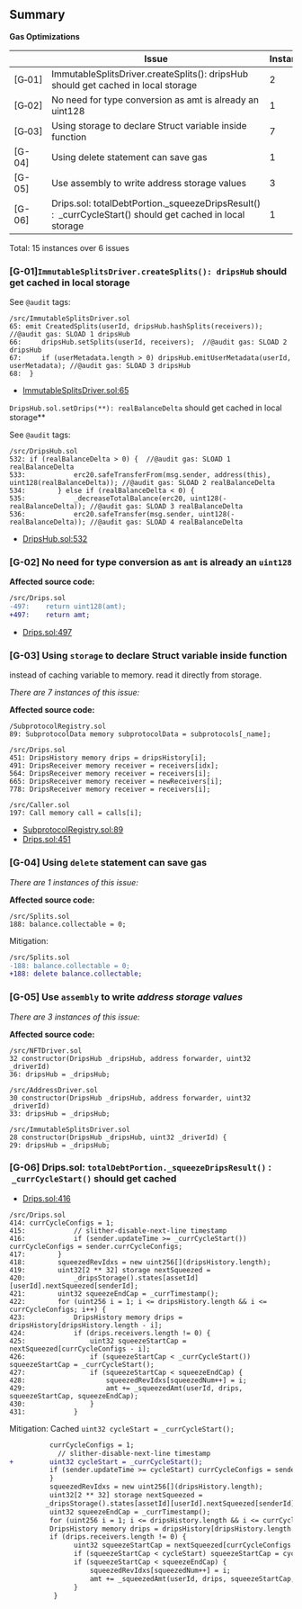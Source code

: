 ## Summary

**Gas Optimizations**

|  | Issue | Instances |
| --- | --- | --- |
| [G‑01] | ImmutableSplitsDriver.createSplits(): dripsHub  should get cached in local storage | 2 |
| [G‑02] | No need for type conversion as amt is already an uint128 | 1 |
| [G‑03] | Using storage to declare Struct variable inside function | 7 |
| [G-04] | Using delete statement can save gas | 1 |
| [G-05] | Use assembly to write address storage values | 3 |
| [G-06] | Drips.sol: totalDebtPortion._squeezeDripsResult() :  _currCycleStart() should get cached in local storage | 1 |

Total: 15 instances over 6 issues

### **[G-01]**`ImmutableSplitsDriver.createSplits(): dripsHub`  should get cached **in local storage**

See `@audit` tags:

```solidity
/src/ImmutableSplitsDriver.sol
65: emit CreatedSplits(userId, dripsHub.hashSplits(receivers)); //@audit gas: SLOAD 1 dripsHub
66:     dripsHub.setSplits(userId, receivers);  //@audit gas: SLOAD 2 dripsHub
67:     if (userMetadata.length > 0) dripsHub.emitUserMetadata(userId, userMetadata); //@audit gas: SLOAD 3 dripsHub
68:  }
```

- [ImmutableSplitsDriver.sol:65](https://github.com/code-423n4/2023-01-drips/blob/main/src/ImmutableSplitsDriver.sol#L65)

`DripsHub.sol.setDrips(**): realBalanceDelta` should get cached in local storage**

See `@audit` tags:

```solidity
/src/DripsHub.sol
532: if (realBalanceDelta > 0) {  //@audit gas: SLOAD 1 realBalanceDelta
533:            erc20.safeTransferFrom(msg.sender, address(this), uint128(realBalanceDelta)); //@audit gas: SLOAD 2 realBalanceDelta
534:        } else if (realBalanceDelta < 0) {
535:            _decreaseTotalBalance(erc20, uint128(-realBalanceDelta)); //@audit gas: SLOAD 3 realBalanceDelta
536:            erc20.safeTransfer(msg.sender, uint128(-realBalanceDelta)); //@audit gas: SLOAD 4 realBalanceDelta

```

- [DripsHub.sol:532](https://github.com/code-423n4/2023-01-drips/blob/main/src/DripsHub.sol#L532)

### **[G-02] No need for type conversion as `amt` is already an `uint128`**

**Affected source code:**

```diff
/src/Drips.sol
-497:    return uint128(amt);
+497:    return amt;

```

- [Drips.sol:497](https://github.com/code-423n4/2023-01-drips/blob/main/src/Drips.sol#L497)

### **[G-03] Using `storage` to declare Struct variable inside function**

instead of caching variable to memory. read it directly from storage.

*There are 7 instances of this issue:*

**Affected source code:**

```solidity
/SubprotocolRegistry.sol
89: SubprotocolData memory subprotocolData = subprotocols[_name]; 

/src/Drips.sol
451: DripsHistory memory drips = dripsHistory[i];
491: DripsReceiver memory receiver = receivers[idx];
564: DripsReceiver memory receiver = receivers[i];
665: DripsReceiver memory receiver = newReceivers[i];
778: DripsReceiver memory receiver = receivers[i];

/src/Caller.sol
197: Call memory call = calls[i];
```

- [SubprotocolRegistry.sol:89](https://github.com/code-423n4/2023-01-canto-identity/blob/main/src/SubprotocolRegistry.sol#L89)
- [Drips.sol:451](https://github.com/code-423n4/2023-01-drips/blob/main/src/Drips.sol#L451)

### **[G-04] Using `delete` statement can save gas**

*There are 1 instances of this issue:*

**Affected source code:**

```solidity
/src/Splits.sol
188: balance.collectable = 0;
```

Mitigation:

```diff
/src/Splits.sol
-188: balance.collectable = 0;
+188: delete balance.collectable;
```

### **[G-05] Use `assembly` to write *address storage values***

*There are 3 instances of this issue:*

**Affected source code:**

```solidity
/src/NFTDriver.sol
32 constructor(DripsHub _dripsHub, address forwarder, uint32 _driverId)
36: dripsHub = _dripsHub;

/src/AddressDriver.sol
30 constructor(DripsHub _dripsHub, address forwarder, uint32 _driverId)  
33: dripsHub = _dripsHub;

/src/ImmutableSplitsDriver.sol
28 constructor(DripsHub _dripsHub, uint32 _driverId) {
29: dripsHub = _dripsHub;
```

### **[G-06]  Drips.sol: `totalDebtPortion._squeezeDripsResult()` :  `_currCycleStart()` should get cached**

- [Drips.sol:416](https://github.com/code-423n4/2023-01-drips/blob/main/src/Drips.sol#L416)

```solidity
/src/Drips.sol
414: currCycleConfigs = 1;
415:            // slither-disable-next-line timestamp
416:            if (sender.updateTime >= _currCycleStart()) currCycleConfigs = sender.currCycleConfigs;
417:        }
418:        squeezedRevIdxs = new uint256[](dripsHistory.length);
419:        uint32[2 ** 32] storage nextSqueezed =
420:            _dripsStorage().states[assetId][userId].nextSqueezed[senderId];
421:        uint32 squeezeEndCap = _currTimestamp();
422:        for (uint256 i = 1; i <= dripsHistory.length && i <= currCycleConfigs; i++) {
423:            DripsHistory memory drips = dripsHistory[dripsHistory.length - i];
424:            if (drips.receivers.length != 0) {
425:                uint32 squeezeStartCap = nextSqueezed[currCycleConfigs - i];
426:                if (squeezeStartCap < _currCycleStart()) squeezeStartCap = _currCycleStart();
427:                if (squeezeStartCap < squeezeEndCap) {
428:                    squeezedRevIdxs[squeezedNum++] = i;
429:                    amt += _squeezedAmt(userId, drips, squeezeStartCap, squeezeEndCap);
430:                }
431:            }
```

Mitigation: Cached  `uint32 cycleStart = _currCycleStart();`

```diff
          currCycleConfigs = 1;
            // slither-disable-next-line timestamp
+         uint32 cycleStart = _currCycleStart();
          if (sender.updateTime >= cycleStart) currCycleConfigs = sender.currCycleConfigs;
          }
          squeezedRevIdxs = new uint256[](dripsHistory.length);
          uint32[2 ** 32] storage nextSqueezed =
         _dripsStorage().states[assetId][userId].nextSqueezed[senderId];
          uint32 squeezeEndCap = _currTimestamp();
          for (uint256 i = 1; i <= dripsHistory.length && i <= currCycleConfigs; i++) {
          DripsHistory memory drips = dripsHistory[dripsHistory.length - i];
          if (drips.receivers.length != 0) {
                uint32 squeezeStartCap = nextSqueezed[currCycleConfigs - i];
                if (squeezeStartCap < cycleStart) squeezeStartCap = cycleStart;
                if (squeezeStartCap < squeezeEndCap) {
                    squeezedRevIdxs[squeezedNum++] = i;
                    amt += _squeezedAmt(userId, drips, squeezeStartCap, squeezeEndCap);
                }
           }
```